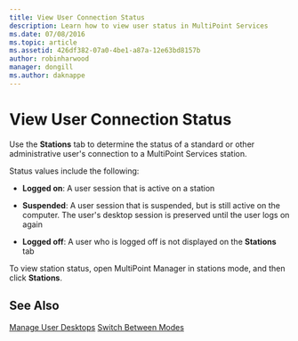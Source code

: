 ```yaml
---
title: View User Connection Status
description: Learn how to view user status in MultiPoint Services
ms.date: 07/08/2016
ms.topic: article
ms.assetid: 426df382-07a0-4be1-a87a-12e63bd8157b
author: robinharwood
manager: dongill
ms.author: daknappe
---
```

# View User Connection Status
Use the **Stations** tab to determine the status of a standard or other administrative user's connection to a MultiPoint Services station.

Status values include the following:

-   **Logged on**: A user session that is active on a station

-   **Suspended**: A user session that is suspended, but is still active on the computer. The user's desktop session is preserved until the user logs on again

-   **Logged off**: A user who is logged off is not displayed on the **Stations** tab

To view station status, open MultiPoint Manager in stations mode, and then click **Stations**.

## See Also
[Manage User Desktops](manage-user-desktops-using-multipoint-dashboard.md)
[Switch Between Modes](Switch-Between-Modes.md)
